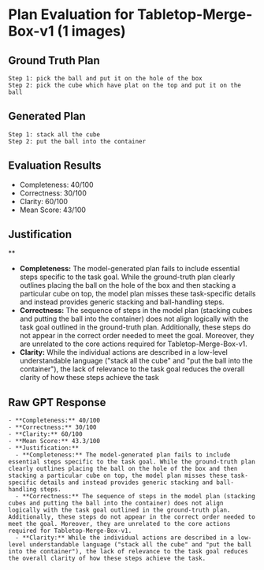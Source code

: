 # Plan Evaluation for Tabletop-Merge-Box-v1 (1 images)

## Ground Truth Plan
```
Step 1: pick the ball and put it on the hole of the box
Step 2: pick the cube which have plat on the top and put it on the ball
```

## Generated Plan
```
Step 1: stack all the cube
Step 2: put the ball into the container
```

## Evaluation Results
- Completeness: 40/100
- Correctness: 30/100
- Clarity: 60/100
- Mean Score: 43/100

## Justification
**  
  - **Completeness:** The model-generated plan fails to include essential steps specific to the task goal. While the ground-truth plan clearly outlines placing the ball on the hole of the box and then stacking a particular cube on top, the model plan misses these task-specific details and instead provides generic stacking and ball-handling steps.  
  - **Correctness:** The sequence of steps in the model plan (stacking cubes and putting the ball into the container) does not align logically with the task goal outlined in the ground-truth plan. Additionally, these steps do not appear in the correct order needed to meet the goal. Moreover, they are unrelated to the core actions required for Tabletop-Merge-Box-v1.  
  - **Clarity:** While the individual actions are described in a low-level understandable language ("stack all the cube" and "put the ball into the container"), the lack of relevance to the task goal reduces the overall clarity of how these steps achieve the task

## Raw GPT Response
```
- **Completeness:** 40/100  
- **Correctness:** 30/100  
- **Clarity:** 60/100  
- **Mean Score:** 43.3/100  
- **Justification:**  
  - **Completeness:** The model-generated plan fails to include essential steps specific to the task goal. While the ground-truth plan clearly outlines placing the ball on the hole of the box and then stacking a particular cube on top, the model plan misses these task-specific details and instead provides generic stacking and ball-handling steps.  
  - **Correctness:** The sequence of steps in the model plan (stacking cubes and putting the ball into the container) does not align logically with the task goal outlined in the ground-truth plan. Additionally, these steps do not appear in the correct order needed to meet the goal. Moreover, they are unrelated to the core actions required for Tabletop-Merge-Box-v1.  
  - **Clarity:** While the individual actions are described in a low-level understandable language ("stack all the cube" and "put the ball into the container"), the lack of relevance to the task goal reduces the overall clarity of how these steps achieve the task.
```
